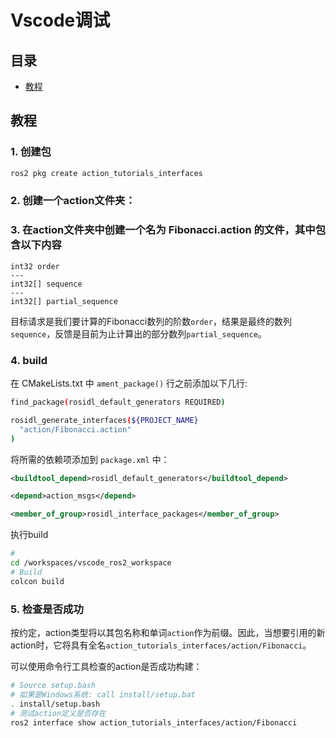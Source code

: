 # Vscode调试

## 目录

- [教程](#教程)

## 教程 <a name = "教程"></a>

### 1. 创建包
```bash
ros2 pkg create action_tutorials_interfaces
```

### 2. 创建一个action文件夹：

### 3. 在action文件夹中创建一个名为 Fibonacci.action 的文件，其中包含以下内容 

```
int32 order
---
int32[] sequence
---
int32[] partial_sequence
```

目标请求是我们要计算的Fibonacci数列的阶数`order`，结果是最终的数列`sequence`，反馈是目前为止计算出的部分数列`partial_sequence`。

### 4. build

在 CMakeLists.txt 中 `ament_package()` 行之前添加以下几行:

```sh
find_package(rosidl_default_generators REQUIRED)

rosidl_generate_interfaces(${PROJECT_NAME}
  "action/Fibonacci.action"
)
```

将所需的依赖项添加到 `package.xml` 中：

```xml
<buildtool_depend>rosidl_default_generators</buildtool_depend>

<depend>action_msgs</depend>

<member_of_group>rosidl_interface_packages</member_of_group>
```

执行build
```bash
# 
cd /workspaces/vscode_ros2_workspace
# Build
colcon build
```

### 5. 检查是否成功
按约定，action类型将以其包名称和单词`action`作为前缀。因此，当想要引用的新action时，它将具有全名`action_tutorials_interfaces/action/Fibonacci`。

可以使用命令行工具检查的action是否成功构建：

```bash
# Source setup.bash
# 如果是Windows系统: call install/setup.bat
. install/setup.bash
# 测试action定义是否存在
ros2 interface show action_tutorials_interfaces/action/Fibonacci
```